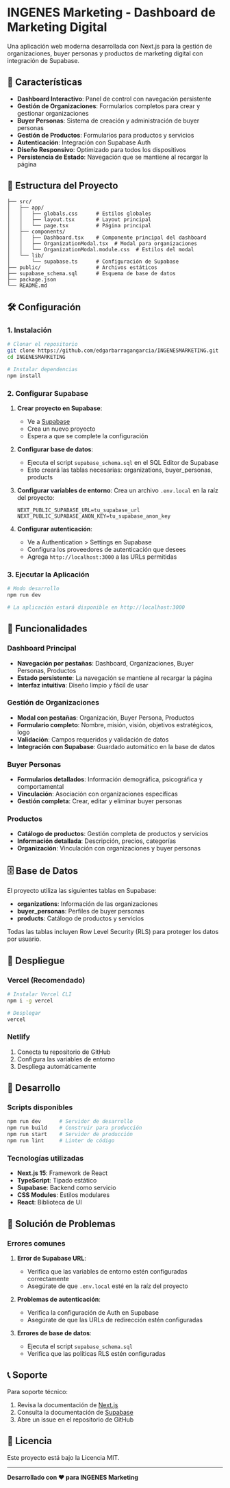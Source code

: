 # INGENES Marketing - Dashboard de Marketing Digital

Una aplicación web moderna desarrollada con Next.js para la gestión de organizaciones, buyer personas y productos de marketing digital con integración de Supabase.

## 🚀 Características

- **Dashboard Interactivo**: Panel de control con navegación persistente
- **Gestión de Organizaciones**: Formularios completos para crear y gestionar organizaciones
- **Buyer Personas**: Sistema de creación y administración de buyer personas
- **Gestión de Productos**: Formularios para productos y servicios
- **Autenticación**: Integración con Supabase Auth
- **Diseño Responsivo**: Optimizado para todos los dispositivos
- **Persistencia de Estado**: Navegación que se mantiene al recargar la página

## 📁 Estructura del Proyecto

```
├── src/
│   ├── app/
│   │   ├── globals.css      # Estilos globales
│   │   ├── layout.tsx       # Layout principal
│   │   └── page.tsx         # Página principal
│   ├── components/
│   │   ├── Dashboard.tsx    # Componente principal del dashboard
│   │   ├── OrganizationModal.tsx  # Modal para organizaciones
│   │   └── OrganizationModal.module.css  # Estilos del modal
│   └── lib/
│       └── supabase.ts      # Configuración de Supabase
├── public/                  # Archivos estáticos
├── supabase_schema.sql      # Esquema de base de datos
├── package.json
└── README.md
```

## 🛠️ Configuración

### 1. Instalación

```bash
# Clonar el repositorio
git clone https://github.com/edgarbarragangarcia/INGENESMARKETING.git
cd INGENESMARKETING

# Instalar dependencias
npm install
```

### 2. Configurar Supabase

1. **Crear proyecto en Supabase**:
   - Ve a [Supabase](https://supabase.com/)
   - Crea un nuevo proyecto
   - Espera a que se complete la configuración

2. **Configurar base de datos**:
   - Ejecuta el script `supabase_schema.sql` en el SQL Editor de Supabase
   - Esto creará las tablas necesarias: organizations, buyer_personas, products

3. **Configurar variables de entorno**:
   Crea un archivo `.env.local` en la raíz del proyecto:
   ```env
   NEXT_PUBLIC_SUPABASE_URL=tu_supabase_url
   NEXT_PUBLIC_SUPABASE_ANON_KEY=tu_supabase_anon_key
   ```

4. **Configurar autenticación**:
   - Ve a Authentication > Settings en Supabase
   - Configura los proveedores de autenticación que desees
   - Agrega `http://localhost:3000` a las URLs permitidas

### 3. Ejecutar la Aplicación

```bash
# Modo desarrollo
npm run dev

# La aplicación estará disponible en http://localhost:3000
```

## 🎨 Funcionalidades

### Dashboard Principal
- **Navegación por pestañas**: Dashboard, Organizaciones, Buyer Personas, Productos
- **Estado persistente**: La navegación se mantiene al recargar la página
- **Interfaz intuitiva**: Diseño limpio y fácil de usar

### Gestión de Organizaciones
- **Modal con pestañas**: Organización, Buyer Persona, Productos
- **Formulario completo**: Nombre, misión, visión, objetivos estratégicos, logo
- **Validación**: Campos requeridos y validación de datos
- **Integración con Supabase**: Guardado automático en la base de datos

### Buyer Personas
- **Formularios detallados**: Información demográfica, psicográfica y comportamental
- **Vinculación**: Asociación con organizaciones específicas
- **Gestión completa**: Crear, editar y eliminar buyer personas

### Productos
- **Catálogo de productos**: Gestión completa de productos y servicios
- **Información detallada**: Descripción, precios, categorías
- **Organización**: Vinculación con organizaciones y buyer personas

## 🗄️ Base de Datos

El proyecto utiliza las siguientes tablas en Supabase:

- **organizations**: Información de las organizaciones
- **buyer_personas**: Perfiles de buyer personas
- **products**: Catálogo de productos y servicios

Todas las tablas incluyen Row Level Security (RLS) para proteger los datos por usuario.

## 🚀 Despliegue

### Vercel (Recomendado)
```bash
# Instalar Vercel CLI
npm i -g vercel

# Desplegar
vercel
```

### Netlify
1. Conecta tu repositorio de GitHub
2. Configura las variables de entorno
3. Despliega automáticamente

## 🔧 Desarrollo

### Scripts disponibles
```bash
npm run dev      # Servidor de desarrollo
npm run build    # Construir para producción
npm run start    # Servidor de producción
npm run lint     # Linter de código
```

### Tecnologías utilizadas
- **Next.js 15**: Framework de React
- **TypeScript**: Tipado estático
- **Supabase**: Backend como servicio
- **CSS Modules**: Estilos modulares
- **React**: Biblioteca de UI

## 🐛 Solución de Problemas

### Errores comunes

1. **Error de Supabase URL**:
   - Verifica que las variables de entorno estén configuradas correctamente
   - Asegúrate de que `.env.local` esté en la raíz del proyecto

2. **Problemas de autenticación**:
   - Verifica la configuración de Auth en Supabase
   - Asegúrate de que las URLs de redirección estén configuradas

3. **Errores de base de datos**:
   - Ejecuta el script `supabase_schema.sql`
   - Verifica que las políticas RLS estén configuradas

## 📞 Soporte

Para soporte técnico:
1. Revisa la documentación de [Next.js](https://nextjs.org/docs)
2. Consulta la documentación de [Supabase](https://supabase.com/docs)
3. Abre un issue en el repositorio de GitHub

## 📄 Licencia

Este proyecto está bajo la Licencia MIT.

---

**Desarrollado con ❤️ para INGENES Marketing**
